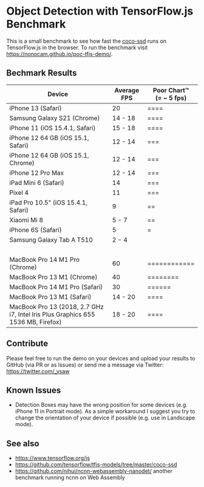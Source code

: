 # Object Detection with TensorFlow.js Benchmark

This is a small benchmark to see how fast the [coco-ssd](https://github.com/tensorflow/tfjs-models/tree/master/coco-ssd) runs on TensorFlow.js in the browser.
To run the benchmark visit https://nonocam.github.io/poc-tfjs-demo/.

## Bechmark Results

| Device | Average FPS | Poor Chart™️ <br> (= ~ 5 fps) |
|----|----|----|
| iPhone 13 (Safari) | 20 | ==== |
| Samsung Galaxy S21 (Chrome) | 14 - 18 | ==== |
| iPhone 11 (iOS 15.4.1, Safari) | 15 - 18 | ==== |
| iPhone 12 64 GB (iOS 15.1, Safari) | 12 - 14 | === |
| iPhone 12 64 GB (iOS 15.1, Chrome) | 12 - 14 | === |
| iPhone 12 Pro Max | 12 - 14 | === |
| iPad Mini 6 (Safari) | 14 | === |
| Pixel 4 | 11 | === |
| iPad Pro 10.5" (iOS 15.4.1, Safari) | 9 | == |
| Xiaomi Mi 8 | 5 - 7 | == |
| iPhone 6S (Safari) | 5 | = |
| Samsung Galaxy Tab A T510 | 2 - 4 | |
| | | &nbsp; |
| MacBook Pro 14 M1 Pro (Chrome) | 60 | ============ |
| MacBook Pro 13 M1 (Chrome) | 40 | ======== |
| MacBook Pro 14 M1 Pro (Safari) | 30 | ====== |
| MacBook Pro 13 M1 (Safari) | 14 - 20 | ==== |
| MacBook Pro 13 (2018, 2.7 GHz i7, Intel Iris Plus Graphics 655 1536 MB, Firefox) | 18 - 20 | ==== |

## Contribute

Please feel free to run the demo on your devices and upload your results to GitHub (via PR or as Issues) or send me a message via Twitter: https://twitter.com/_vsaw

## Known Issues

- Detection Boxes may have the wrong position for some devices (e.g. iPhone 11 in Portrait mode). As a simple workaround I suggest you try to change the orientation of your device if possible (e.g. use in Landscape mode).

## See also

- https://www.tensorflow.org/js
- https://github.com/tensorflow/tfjs-models/tree/master/coco-ssd
- https://github.com/nihui/ncnn-webassembly-nanodet/ another benchmark running ncnn on Web Assembly
